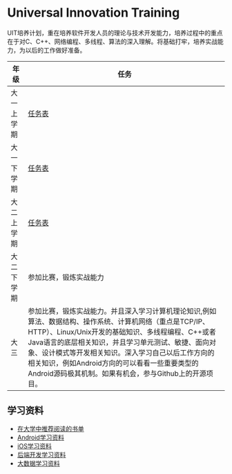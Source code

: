 # Universal Innovation Training
UIT培养计划，重在培养软件开发人员的理论与技术开发能力，培养过程中的重点在于对C、C++、网络编程、多线程、算法的深入理解。将基础打牢，培养实战能力，为以后的工作做好准备。

|   年级  |  任务  |
|--------|--------|
| 大一上学期 | [任务表](grade-1-1.md) |
| 大一下学期 | [任务表](grade-1-2.md) |
| 大二上学期 | [任务表](grade-2-1.md) |
| 大二下学期 | 参加比赛，锻炼实战能力 |
| 大三 | 参加比赛，锻炼实战能力。并且深入学习计算机理论知识,例如算法、数据结构、操作系统、计算机网络（重点是TCP/IP、HTTP）、Linux/Unix开发的基础知识、多线程编程、C++或者Java语言的底层相关知识，并且学习单元测试、敏捷、面向对象、设计模式等开发相关知识。深入学习自己以后工作方向的相关知识，例如Android方向的可以看看一些重要类型的Android源码极其机制。如果有机会，参与Github上的开源项目。 |

## 学习资料

* [在大学中推荐阅读的书单](the_books_you_must_know.md)
* [Android学习资料](android.md)
* [iOS学习资料](ios.md)
* [后端开发学习资料](server.md)
* [大数据学习资料](big-data.md)
       

